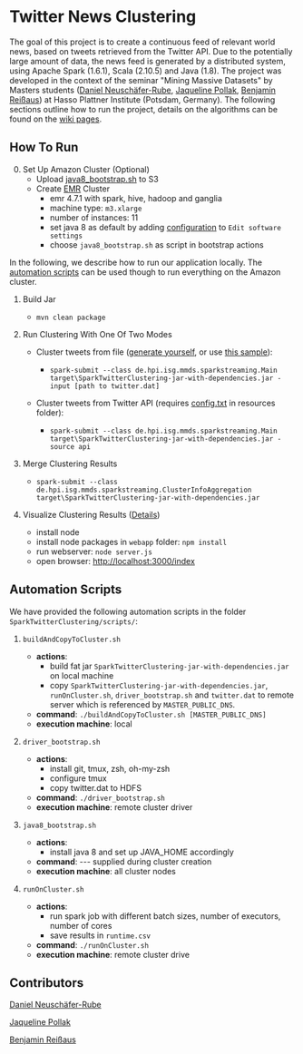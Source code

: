 # **Twitter News Clustering**

The goal of this project is to create a continuous feed of relevant world news, based on tweets retrieved from the Twitter API. Due to the potentially large amount of data, the news feed is generated by a distributed system, using Apache Spark (1.6.1), Scala (2.10.5) and Java (1.8). The project was developed in the context of the seminar "Mining Massive Datasets" by Masters students ([Daniel Neuschäfer-Rube](https://github.com/dneuschaefer-rube), [Jaqueline Pollak](https://github.com/JaquelineP), [Benjamin Reißaus](https://github.com/BenReissaus)) at Hasso Plattner Institute (Potsdam, Germany). The following sections outline how to run the project, details on the algorithms can be found on the [wiki pages](https://github.com/JaquelineP/TwitterNewsClustering/wiki).

## **How To Run**
0. Set Up Amazon Cluster (Optional)
    * Upload [java8_bootstrap.sh](https://github.com/JaquelineP/TwitterNewsClustering/blob/master/SparkTwitterClustering/utils/java8_bootstrap.sh) to S3
    * Create [EMR](https://eu-central-1.console.aws.amazon.com/elasticmapreduce/home?region=eu-central-1) Cluster
    	* emr 4.7.1 with spark, hive, hadoop and ganglia
    	* machine type: `m3.xlarge`
    	* number of instances: 11
    	* set java 8 as default by adding [configuration]() to `Edit software settings`
    	* choose `java8_bootstrap.sh` as script in bootstrap actions
   
In the following, we describe how to run our application locally. The [automation scripts](https://github.com/JaquelineP/TwitterNewsClustering#automation-scripts) can be used though to run everything on the Amazon cluster.

1. Build Jar
    * `mvn clean package`

2. Run Clustering With One Of Two Modes

    * Cluster tweets from file ([generate yourself](https://github.com/JaquelineP/TwitterNewsClustering/blob/master/gather-tweets/README.md), or use [this sample](https://drive.google.com/file/d/0B1M9c5rlifEmUDRwcllZU3Y5SWc/view?usp=sharing)): 
        * `spark-submit --class de.hpi.isg.mmds.sparkstreaming.Main target\SparkTwitterClustering-jar-with-dependencies.jar -input [path to twitter.dat]`

    * Cluster tweets from Twitter API (requires [config.txt](https://github.com/JaquelineP/TwitterNewsClustering/blob/master/gather-tweets/README.md) in resources folder): 
        * `spark-submit --class de.hpi.isg.mmds.sparkstreaming.Main target\SparkTwitterClustering-jar-with-dependencies.jar -source api`

3. Merge Clustering Results
	* `spark-submit --class de.hpi.isg.mmds.sparkstreaming.ClusterInfoAggregation target\SparkTwitterClustering-jar-with-dependencies.jar`
	
4. Visualize Clustering Results ([Details](https://github.com/JaquelineP/TwitterNewsClustering/tree/master/webapp))
    * install node
    * install node packages in `webapp` folder: `npm install`
	* run webserver: `node server.js`
	* open browser: [http://localhost:3000/index](http://localhost:3000/index)

## **Automation Scripts**

We have provided the following automation scripts in the folder `SparkTwitterClustering/scripts/`:

1. `buildAndCopyToCluster.sh` 
    * **actions**:
        *  build fat jar `SparkTwitterClustering-jar-with-dependencies.jar` on local machine 
        *  copy `SparkTwitterClustering-jar-with-dependencies.jar`, `runOnCluster.sh`, `driver_bootstrap.sh` and `twitter.dat` to remote server which is referenced by `MASTER_PUBLIC_DNS`.
    * **command**: `./buildAndCopyToCluster.sh [MASTER_PUBLIC_DNS]`
    * **execution machine**: local


2. `driver_bootstrap.sh`
    * **actions**:
        * install git, tmux, zsh, oh-my-zsh
        * configure tmux
        * copy twitter.dat to HDFS
    * **command**: `./driver_bootstrap.sh`
    * **execution machine**: remote cluster driver


3. `java8_bootstrap.sh`
    * **actions**:
        * install java 8 and set up JAVA_HOME accordingly
    * **command**: --- supplied during cluster creation
    * **execution machine**: all cluster nodes

4. `runOnCluster.sh`
    * **actions**:
        * run spark job with different batch sizes, number of executors, number of cores
        * save results in `runtime.csv`
    * **command**: `./runOnCluster.sh`
    * **execution machine**: remote cluster drive



## **Contributors**

[Daniel Neuschäfer-Rube](https://github.com/dneuschaefer-rube)

[Jaqueline Pollak](https://github.com/JaquelineP)

[Benjamin Reißaus](https://github.com/BenReissaus)
